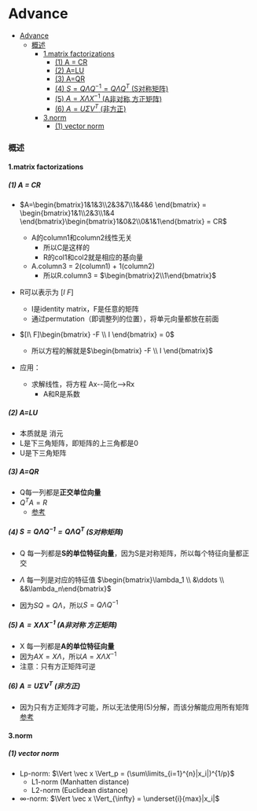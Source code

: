 # Advance


<!-- @import "[TOC]" {cmd="toc" depthFrom=1 depthTo=6 orderedList=false} -->

<!-- code_chunk_output -->

- [Advance](#advance)
    - [概述](#概述)
      - [1.matrix factorizations](#1matrix-factorizations)
        - [(1) A = CR](#1-a--cr)
        - [(2) A=LU](#2-alu)
        - [(3) A=QR](#3-aqr)
        - [(4) $S=Q\Lambda Q^{-1} = Q\Lambda Q^T$ (S对称矩阵)](#4-sqlambda-q-1--qlambda-qt-s对称矩阵)
        - [(5) $A=X\Lambda X^{-1}$ (A非对称 方正矩阵)](#5-axlambda-x-1-a非对称-方正矩阵)
        - [(6) $A=U\Sigma V^T$ (非方正)](#6-ausigma-vt-非方正)
      - [3.norm](#3norm)
        - [(1) vector norm](#1-vector-norm)

<!-- /code_chunk_output -->

### 概述

#### 1.matrix factorizations

##### (1) A = CR
* $A=\begin{bmatrix}1&1&3\\2&3&7\\1&4&6 \end{bmatrix} = \begin{bmatrix}1&1\\2&3\\1&4 \end{bmatrix}\begin{bmatrix}1&0&2\\0&1&1\end{bmatrix} = CR$
  * A的column1和column2线性无关
      * 所以C是这样的
      * R的col1和col2就是相应的基向量
  * A.column3 = 2(column1) + 1(column2)
      * 所以R.column3 = $\begin{bmatrix}2\\1\end{bmatrix}$
* R可以表示为 $[I\ F]$
  * I是identity matrix，F是任意的矩阵
  * 通过permutation（即调整列的位置），将单元向量都放在前面
* $[I\ F]\begin{bmatrix} -F \\ I \end{bmatrix} = 0$
  * 所以方程的解就是$\begin{bmatrix} -F \\ I \end{bmatrix}$

* 应用：
    * 求解线性，将方程 Ax--简化-->Rx
        * A和R是系数

##### (2) A=LU
* 本质就是 消元
* L是下三角矩阵，即矩阵的上三角都是0
* U是下三角矩阵

##### (3) A=QR
* Q每一列都是**正交单位向量**
* $Q^TA=R$
  * [参考](overview.md#2-orthogonal-matrix)

##### (4) $S=Q\Lambda Q^{-1} = Q\Lambda Q^T$ (S对称矩阵)
* Q 每一列都是**S的单位特征向量**，因为S是对称矩阵，所以每个特征向量都正交
* $\Lambda$ 每一列是对应的特征值 $\begin{bmatrix}\lambda_1 \\ &\ddots \\ &&\lambda_n\end{bmatrix}$

* 因为$SQ=Q\Lambda$，所以$S=Q\Lambda Q^{-1}$

##### (5) $A=X\Lambda X^{-1}$ (A非对称 方正矩阵)
* X 每一列都是**A的单位特征向量**
* 因为$AX=X\Lambda$，所以$A=X\Lambda X^{-1}$
* 注意：只有方正矩阵可逆

##### (6) $A=U\Sigma V^T$ (非方正)
* 因为只有方正矩阵才可能，所以无法使用(5)分解，而该分解能应用所有矩阵
[参考](./overview.md#6singular-vectors-and-singular-values)

#### 3.norm

##### (1) vector norm
* Lp-norm: $\Vert \vec x \Vert_p = (\sum\limits_{i=1}^{n}|x_i|)^{1/p}$
    * L1-norm (Manhatten distance)
    * L2-norm (Euclidean distance)
* $\infty$-norm: $\Vert \vec x \Vert_{\infty} = \underset{i}{max}|x_i|$